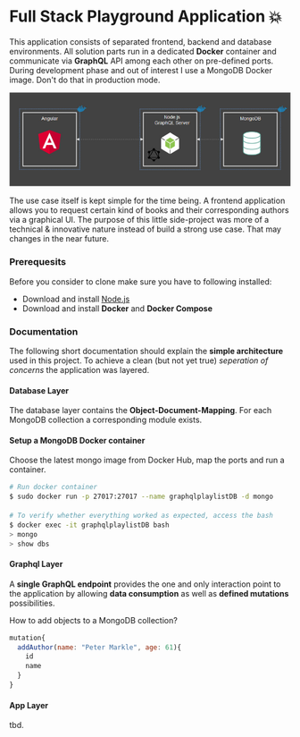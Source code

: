 # Full Stack Playground Application :boom:

This application consists of separated frontend, backend and database environments.
All solution parts run in a dedicated **Docker** container and communicate via **GraphQL** API among each other on pre-defined ports.
During development phase and out of interest I use a MongoDB Docker image. Don't do that in production mode.

![Diagram](./Diagram.jpg?raw=true 'Diagram')

The use case itself is kept simple for the time being. A frontend application allows you to request certain kind of books and their corresponding authors via a graphical UI. The purpose of this little side-project was more of a technical & innovative nature instead of build a strong use case. That may changes in the near future.

### Prerequesits

Before you consider to clone make sure you have to following installed:

- Download and install [Node.js](http://nodejs.org)
- Download and install **Docker** and **Docker Compose**

### Documentation

The following short documentation should explain the **simple architecture** used in this project.
To achieve a clean (but not yet true) _seperation of concerns_ the application was layered.

#### Database Layer

The database layer contains the **Object-Document-Mapping**. For each MongoDB collection a corresponding module exists.

#### Setup a MongoDB Docker container

Choose the latest mongo image from Docker Hub, map the ports and run a container.

```bash
# Run docker container
$ sudo docker run -p 27017:27017 --name graphqlplaylistDB -d mongo

# To verify whether everything worked as expected, access the bash
$ docker exec -it graphqlplaylistDB bash
> mongo
> show dbs

```

#### Graphql Layer

A **single GraphQL endpoint** provides the one and only interaction point to the application by allowing
**data consumption** as well as **defined mutations** possibilities.

How to add objects to a MongoDB collection?

```js
mutation{
  addAuthor(name: "Peter Markle", age: 61){
    id
    name
  }
}
```

#### App Layer

tbd.
